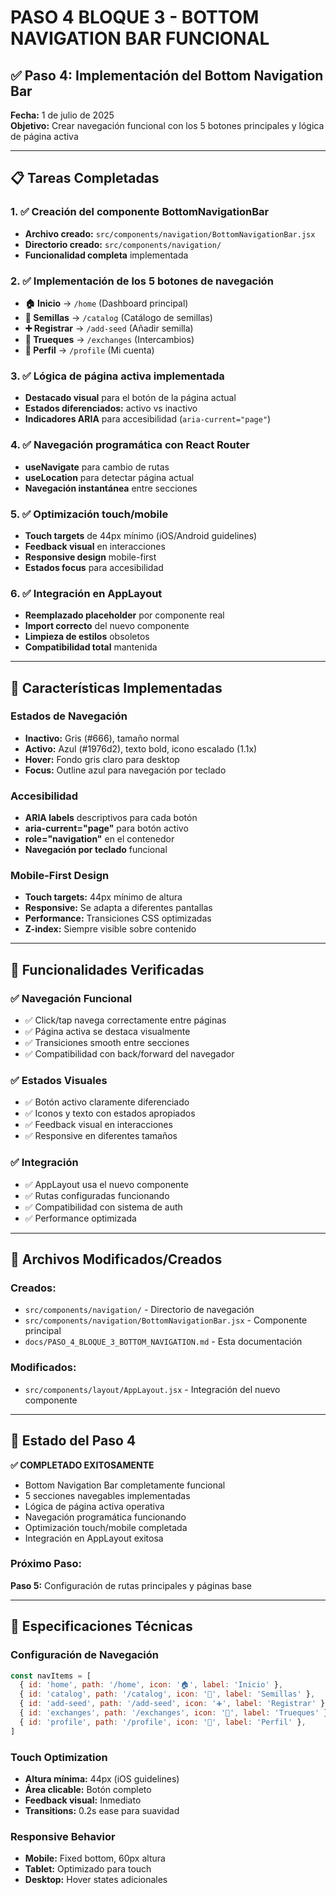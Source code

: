 # PASO 4 BLOQUE 3 - BOTTOM NAVIGATION BAR FUNCIONAL

## ✅ Paso 4: Implementación del Bottom Navigation Bar

**Fecha:** 1 de julio de 2025  
**Objetivo:** Crear navegación funcional con los 5 botones principales y lógica de página activa

---

## 📋 Tareas Completadas

### 1. ✅ Creación del componente BottomNavigationBar

- **Archivo creado:** `src/components/navigation/BottomNavigationBar.jsx`
- **Directorio creado:** `src/components/navigation/`
- **Funcionalidad completa** implementada

### 2. ✅ Implementación de los 5 botones de navegación

- **🏠 Inicio** → `/home` (Dashboard principal)
- **🌱 Semillas** → `/catalog` (Catálogo de semillas)
- **➕ Registrar** → `/add-seed` (Añadir semilla)
- **🔄 Trueques** → `/exchanges` (Intercambios)
- **👤 Perfil** → `/profile` (Mi cuenta)

### 3. ✅ Lógica de página activa implementada

- **Destacado visual** para el botón de la página actual
- **Estados diferenciados:** activo vs inactivo
- **Indicadores ARIA** para accesibilidad (`aria-current="page"`)

### 4. ✅ Navegación programática con React Router

- **useNavigate** para cambio de rutas
- **useLocation** para detectar página actual
- **Navegación instantánea** entre secciones

### 5. ✅ Optimización touch/mobile

- **Touch targets** de 44px mínimo (iOS/Android guidelines)
- **Feedback visual** en interacciones
- **Responsive design** mobile-first
- **Estados focus** para accesibilidad

### 6. ✅ Integración en AppLayout

- **Reemplazado placeholder** por componente real
- **Import correcto** del nuevo componente
- **Limpieza de estilos** obsoletos
- **Compatibilidad total** mantenida

---

## 🎨 Características Implementadas

### **Estados de Navegación**

- **Inactivo:** Gris (#666), tamaño normal
- **Activo:** Azul (#1976d2), texto bold, icono escalado (1.1x)
- **Hover:** Fondo gris claro para desktop
- **Focus:** Outline azul para navegación por teclado

### **Accesibilidad**

- **ARIA labels** descriptivos para cada botón
- **aria-current="page"** para botón activo
- **role="navigation"** en el contenedor
- **Navegación por teclado** funcional

### **Mobile-First Design**

- **Touch targets:** 44px mínimo de altura
- **Responsive:** Se adapta a diferentes pantallas
- **Performance:** Transiciones CSS optimizadas
- **Z-index:** Siempre visible sobre contenido

---

## 🧪 Funcionalidades Verificadas

### ✅ Navegación Funcional

- ✅ Click/tap navega correctamente entre páginas
- ✅ Página activa se destaca visualmente
- ✅ Transiciones smooth entre secciones
- ✅ Compatibilidad con back/forward del navegador

### ✅ Estados Visuales

- ✅ Botón activo claramente diferenciado
- ✅ Iconos y texto con estados apropiados
- ✅ Feedback visual en interacciones
- ✅ Responsive en diferentes tamaños

### ✅ Integración

- ✅ AppLayout usa el nuevo componente
- ✅ Rutas configuradas funcionando
- ✅ Compatibilidad con sistema de auth
- ✅ Performance optimizada

---

## 📁 Archivos Modificados/Creados

### Creados:

- `src/components/navigation/` - Directorio de navegación
- `src/components/navigation/BottomNavigationBar.jsx` - Componente principal
- `docs/PASO_4_BLOQUE_3_BOTTOM_NAVIGATION.md` - Esta documentación

### Modificados:

- `src/components/layout/AppLayout.jsx` - Integración del nuevo componente

---

## 🎯 Estado del Paso 4

**✅ COMPLETADO EXITOSAMENTE**

- Bottom Navigation Bar completamente funcional
- 5 secciones navegables implementadas
- Lógica de página activa operativa
- Navegación programática funcionando
- Optimización touch/mobile completada
- Integración en AppLayout exitosa

### Próximo Paso:

**Paso 5:** Configuración de rutas principales y páginas base

---

## 🔧 Especificaciones Técnicas

### **Configuración de Navegación**

```javascript
const navItems = [
  { id: 'home', path: '/home', icon: '🏠', label: 'Inicio' },
  { id: 'catalog', path: '/catalog', icon: '🌱', label: 'Semillas' },
  { id: 'add-seed', path: '/add-seed', icon: '➕', label: 'Registrar' },
  { id: 'exchanges', path: '/exchanges', icon: '🔄', label: 'Trueques' },
  { id: 'profile', path: '/profile', icon: '👤', label: 'Perfil' },
]
```

### **Touch Optimization**

- **Altura mínima:** 44px (iOS guidelines)
- **Área clicable:** Botón completo
- **Feedback visual:** Inmediato
- **Transitions:** 0.2s ease para suavidad

### **Responsive Behavior**

- **Mobile:** Fixed bottom, 60px altura
- **Tablet:** Optimizado para touch
- **Desktop:** Hover states adicionales
